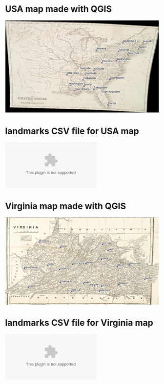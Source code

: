 # USA map made with QGIS

![USA](/img/USA_Map.png)

# landmarks CSV file for USA map

![USA-Map-CSV-file](/img/landmarks_USA_Map.csv)

# Virginia map made with QGIS

![Virginia, USA](/img/Virginia_Map.png)

# landmarks CSV file for Virginia map

![Virginia-Map-CSV-file](/img/landmarks_Virginia_map.csv)
